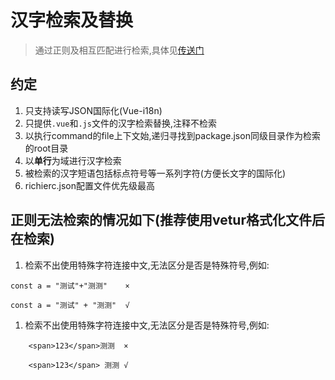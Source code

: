 # 汉字检索及替换
>通过正则及相互匹配进行检索,具体见[传送门](./utils/regex.js)

## 约定
1. 只支持读写JSON国际化(Vue-i18n)
2. 只提供`.vue`和`.js`文件的汉字检索替换,注释不检索
3. 以执行command的file上下文始,递归寻找到package.json同级目录作为检索的root目录
4. 以**单行**为域进行汉字检索
5. 被检索的汉字短语包括标点符号等一系列字符(方便长文字的国际化)
6. richierc.json配置文件优先级最高


## 正则无法检索的情况如下(推荐使用vetur格式化文件后在检索)
1. 检索不出使用特殊字符连接中文,无法区分是否是特殊符号,例如:
```
const a = "测试"+"测测"    ×

const a = "测试" + "测测"  √

```

1. 检索不出使用特殊字符连接中文,无法区分是否是特殊符号,例如:
```
    <span>123</span>测测  ×

    <span>123</span> 测测 √

```




